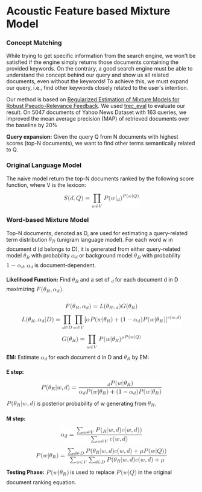
# Acoustic Feature based Mixture Model

### Concept Matching
While trying to get specific information from the search engine, we won't be satisfied if the engine simply returns those documents containing the provided keywords. On the contrary, a good search engine must be able to understand the concept behind our query and show us all related documents, even without the keywords! To achieve this, we must expand our query, i.e., find other keywords closely related to the user's intention. 

Our method is based on [Regularized Estimation of Mixture Models for Robust Pseudo-Relevance Feedback](http://sifaka.cs.uiuc.edu/czhai/pub/sigir06-reg.pdf). We used [trec_eval](https://github.com/usnistgov/trec_eval) to evaluate our result. On 5047 documents of Yahoo News Dataset with 163 queries, we improved the mean average precision (MAP) of retrieved documents over the baseline by 20%

**Query expansion:** Given the query Q from N documents with highest scores (top-N documents), we want to find other terms semantically related to Q.

### Original Language Model
The naive model return the top-N documents ranked by the following score function, where V is the lexicon:

<p align="center"><img alt="$$S(d,Q)=\prod_{w \in V}P(w|θ_d)^{P(w|Q)}$$" src="svgs/0b7b3a4ed93e177eb88f5a3254269625.png?invert_in_darkmode" align="middle" width="200.6136pt" height="37.765695pt"/></p>

### Word-based Mixture Model
Top-N documents, denoted as D, are used for estimating a query-related term distribution <img alt="$\theta_R$" src="svgs/cd4914230768b7ddbf66302324036950.png?invert_in_darkmode" align="middle" width="17.61276pt" height="22.745910000000016pt"/> (unigram language model). For each word w in document d (d belongs to D), it is generated from either query-related model <img alt="$\theta_R$" src="svgs/cd4914230768b7ddbf66302324036950.png?invert_in_darkmode" align="middle" width="17.61276pt" height="22.745910000000016pt"/> with probability <img alt="$ \alpha_d$" src="svgs/a8cb937c6ad7c348826c71f671e29853.png?invert_in_darkmode" align="middle" width="17.29398pt" height="14.102549999999994pt"/>  or background model <img alt="$\theta_B$" src="svgs/85adc7353e07e5bc03447f24cf3e589b.png?invert_in_darkmode" align="middle" width="18.141585000000003pt" height="22.745910000000016pt"/> with probability <img alt="$1- \alpha_d$" src="svgs/b51daac4c311f43cf4c447c6fd2c933a.png?invert_in_darkmode" align="middle" width="45.52581pt" height="21.10812pt"/>. <img alt="$ \alpha_d$" src="svgs/a8cb937c6ad7c348826c71f671e29853.png?invert_in_darkmode" align="middle" width="17.29398pt" height="14.102549999999994pt"/> is document-dependent. 

**Likelihood Function:**
Find <img alt="$\theta_R$" src="svgs/cd4914230768b7ddbf66302324036950.png?invert_in_darkmode" align="middle" width="17.61276pt" height="22.745910000000016pt"/> and a set of <img alt="$α_d$" src="svgs/b94aed9ed555ad6498dedda3be0f2c8c.png?invert_in_darkmode" align="middle" width="6.817552500000002pt" height="14.102549999999994pt"/> for each document d in D maximizing <img alt="$F(\theta_R,  \alpha_d)$" src="svgs/e5e29c2da59a509699b1b295a13a1a2d.png?invert_in_darkmode" align="middle" width="69.45411pt" height="24.56552999999997pt"/>.

<p align="center"><img alt="$$F(\theta_R, \alpha_d)=L(\theta_R,α_d)G(\theta_R)$$" src="svgs/867d66a4145abd8a0945e36864ba9b71.png?invert_in_darkmode" align="middle" width="192.71835pt" height="16.376943pt"/></p> 
<p align="center"><img alt="$$L(\theta_R, \alpha_d|D)=\prod_{d \in D}\prod_{w \in V}[ \alpha P(w|\theta_R)+(1- \alpha_d)P(w|\theta_B)]^{c(w,d)}$$" src="svgs/601bc633d042559f06d463b322644e71.png?invert_in_darkmode" align="middle" width="424.37999999999994pt" height="37.893570000000004pt"/></p> 
<p align="center"><img alt="$$G(\theta_R)=\prod_{w \in V}P(w|\theta_R)^{\mu P(w|Q)}$$" src="svgs/0987625ddfbaae688eb88654836e54f4.png?invert_in_darkmode" align="middle" width="210.98219999999998pt" height="37.765695pt"/></p>

**EM:**
Estimate <img alt="$ \alpha_d$" src="svgs/a8cb937c6ad7c348826c71f671e29853.png?invert_in_darkmode" align="middle" width="17.29398pt" height="14.102549999999994pt"/> for each document d in D and <img alt="$\theta_R$" src="svgs/cd4914230768b7ddbf66302324036950.png?invert_in_darkmode" align="middle" width="17.61276pt" height="22.745910000000016pt"/> by EM:

**E step:**
 
<p align="center"><img alt="$$P(\theta_R|w,d)=\frac{α_dP(w|\theta_R)}{ \alpha_d P(w|\theta_R)+(1- \alpha_d)P(w|\theta_B)}$$" src="svgs/08c16ac2b8585f7aa7ebe9903e89170e.png?invert_in_darkmode" align="middle" width="320.25674999999995pt" height="38.773514999999996pt"/></p>

<img alt="$P(\theta_R|w,d)$" src="svgs/4de34deb115bb122d2e26b5e7211c0ff.png?invert_in_darkmode" align="middle" width="76.53574499999999pt" height="24.56552999999997pt"/> is posterior probability of w generating from <img alt="$\theta_R$" src="svgs/cd4914230768b7ddbf66302324036950.png?invert_in_darkmode" align="middle" width="17.61276pt" height="22.745910000000016pt"/>.

**M step:**

<p align="center"><img alt="$$ \alpha_d=\frac{\sum_{w \in V}P(θ_R |w,d)c(w,d))}{\sum_{w \in V}c(w,d)}$$" src="svgs/cd88261dec5b6599ef600987a030980a.png?invert_in_darkmode" align="middle" width="215.57744999999997pt" height="41.617125pt"/></p>

<p align="center"><img alt="$$P(w|\theta_R)=\frac{\sum_{d \in D}P(\theta_R|w,d)c(w,d)+\mu P(w|Q))}{\sum_{w \in V}\sum_{d \in D}P(\theta_R|w,d)c(w,d)+\mu}$$" src="svgs/f71d6c021764d725a6a0ad75920cc94c.png?invert_in_darkmode" align="middle" width="348.79845pt" height="41.617125pt"/></p>

**Testing Phase:**
<img alt="$P(w|\theta_R)$" src="svgs/ebe176c6e23f8581fbfbf67da4a0a189.png?invert_in_darkmode" align="middle" width="60.722805pt" height="24.56552999999997pt"/> is used to replace <img alt="$P(w|Q)$" src="svgs/362805784cf392925daf5cbe0f050d65.png?invert_in_darkmode" align="middle" width="55.197945pt" height="24.56552999999997pt"/> in the original document ranking equation.

